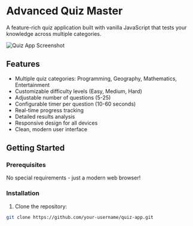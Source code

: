 # Advanced Quiz Master

A feature-rich quiz application built with vanilla JavaScript that tests your knowledge across multiple categories.

![Quiz App Screenshot](https://via.placeholder.com/600x400?text=Advanced+Quiz+Master+Screenshot)

## Features

- Multiple quiz categories: Programming, Geography, Mathematics, Entertainment
- Customizable difficulty levels (Easy, Medium, Hard)
- Adjustable number of questions (5-25)
- Configurable timer per question (10-60 seconds)
- Real-time progress tracking
- Detailed results analysis
- Responsive design for all devices
- Clean, modern user interface

## Getting Started

### Prerequisites

No special requirements - just a modern web browser!

### Installation

1. Clone the repository:
```bash
git clone https://github.com/your-username/quiz-app.git
